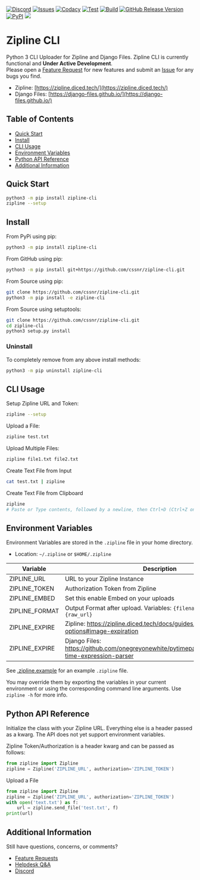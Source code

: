 [![Discord](https://img.shields.io/discord/899171661457293343?logo=discord&logoColor=white&label=Discord&color=31c754)](https://discord.gg/wXy6m2X8wY)
[![Issues](https://img.shields.io/github/issues-raw/cssnr/zipline-cli?logo=github&logoColor=white&label=Issues&color=31c754)](https://github.com/cssnr/zipline-cli/issues)
[![Codacy](https://img.shields.io/codacy/grade/1eee626c47fa4e6fb8b1ed3efdd3e518?logo=codacy&logoColor=white&label=Codacy&color=31c754)](https://app.codacy.com/gh/cssnr/zipline-cli/dashboard)
[![Test](https://github.com/cssnr/zipline-cli/actions/workflows/test.yaml/badge.svg)](https://github.com/cssnr/zipline-cli/actions/workflows/test.yaml)
[![Build](https://github.com/cssnr/zipline-cli/actions/workflows/build.yaml/badge.svg)](https://github.com/cssnr/zipline-cli/actions/workflows/build.yaml)
[![GitHub Release Version](https://img.shields.io/github/v/release/cssnr/zipline-cli?logo=github)](https://github.com/cssnr/zipline-cli/releases/latest)
[![PyPI](https://img.shields.io/pypi/v/zipline-cli?logo=python&logoColor=white&label=PyPI)](https://pypi.org/project/zipline-cli/)
[![](https://repository-images.githubusercontent.com/661201286/8dfadbc8-94c0-4eaa-88bd-7ee351859510)](https://github.com/cssnr/zipline-cli)

# Zipline CLI

Python 3 CLI Uploader for Zipline and Django Files.
Zipline CLI is currently functional and **Under Active Development**.  
Please open a [Feature Request](https://github.com/cssnr/zipline-cli/discussions/new?category=feature-requests)
for new features and submit an [Issue](https://github.com/cssnr/zipline-cli/issues/new)
for any bugs you find.

- Zipline: [https://zipline.diced.tech/](https://zipline.diced.tech/)
- Django Files: [https://django-files.github.io/](https://django-files.github.io/)

## Table of Contents

- [Quick Start](#quick-start)
- [Install](#install)
- [CLI Usage](#cli-usage)
- [Environment Variables](#environment-variables)
- [Python API Reference](#python-api-reference)
- [Additional Information](#additional-information)

## Quick Start

```bash
python3 -m pip install zipline-cli
zipline --setup
```

## Install

From PyPi using pip:

```bash
python3 -m pip install zipline-cli
```

From GitHub using pip:

```bash
python3 -m pip install git+https://github.com/cssnr/zipline-cli.git
```

From Source using pip:

```bash
git clone https://github.com/cssnr/zipline-cli.git
python3 -m pip install -e zipline-cli
```

From Source using setuptools:

```bash
git clone https://github.com/cssnr/zipline-cli.git
cd zipline-cli
python3 setup.py install
```

### Uninstall

To completely remove from any above install methods:

```bash
python3 -m pip uninstall zipline-cli
```

## CLI Usage

Setup Zipline URL and Token:

```bash
zipline --setup
```

Upload a File:

```bash
zipline test.txt
```

Upload Multiple Files:

```bash
zipline file1.txt file2.txt
```

Create Text File from Input

```bash
cat test.txt | zipline
```

Create Text File from Clipboard

```bash
zipline
# Paste or Type contents, followed by a newline, then Ctrl+D (Ctrl+Z on Windows)
```

## Environment Variables

Environment Variables are stored in the `.zipline` file in your home directory.

- Location: `~/.zipline` or `$HOME/.zipline`

| Variable       | Description                                                                                       |
| -------------- | ------------------------------------------------------------------------------------------------- |
| ZIPLINE_URL    | URL to your Zipline Instance                                                                      |
| ZIPLINE_TOKEN  | Authorization Token from Zipline                                                                  |
| ZIPLINE_EMBED  | Set this enable Embed on your uploads                                                             |
| ZIPLINE_FORMAT | Output Format after upload. Variables: `{filename}`, `{url}` and `{raw_url}`                      |
| ZIPLINE_EXPIRE | Zipline: https://zipline.diced.tech/docs/guides/upload-options#image-expiration                   |
| ZIPLINE_EXPIRE | Django Files: https://github.com/onegreyonewhite/pytimeparse2#pytimeparse2-time-expression-parser |

See [.zipline.example](.zipline.example) for an example `.zipline` file.

You may override them by exporting the variables in your current environment
or using the corresponding command line arguments. Use `zipline -h` for more info.

## Python API Reference

Initialize the class with your Zipline URL.
Everything else is a header passed as a kwarg.
The API does not yet support environment variables.

Zipline Token/Authorization is a header kwarg and can be passed as follows:

```python
from zipline import Zipline
zipline = Zipline('ZIPLINE_URL', authorization='ZIPLINE_TOKEN')
```

Upload a File

```python
from zipline import Zipline
zipline = Zipline('ZIPLINE_URL', authorization='ZIPLINE_TOKEN')
with open('text.txt') as f:
    url = zipline.send_file('test.txt', f)
print(url)
```

## Additional Information

Still have questions, concerns, or comments?

- [Feature Requests](https://github.com/cssnr/zipline-cli/discussions/categories/feature-requests)
- [Helpdesk Q&A](https://github.com/cssnr/zipline-cli/discussions/categories/helpdesk-q-a)
- [Discord](https://discord.gg/wXy6m2X8wY)
